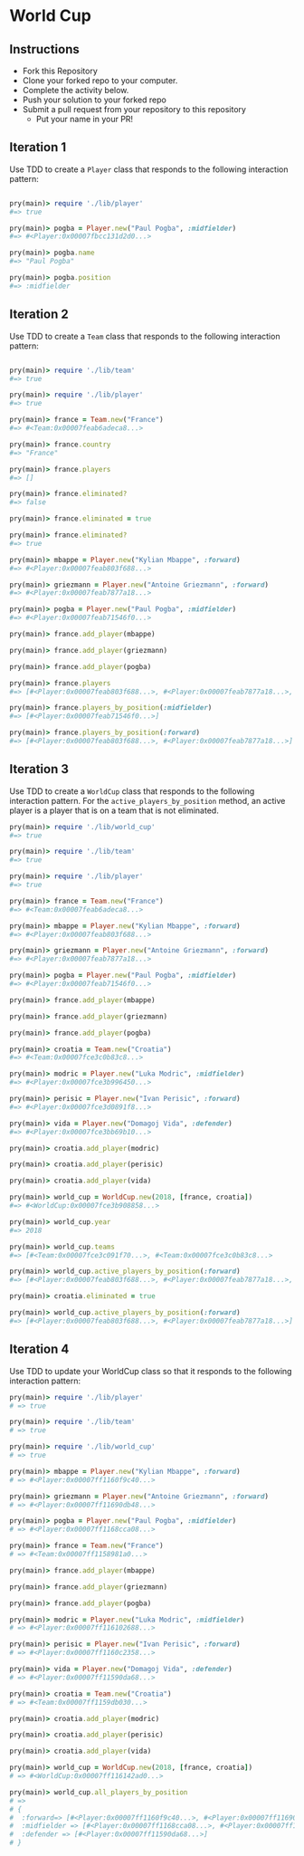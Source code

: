 # World Cup

## Instructions

* Fork this Repository
* Clone your forked repo to your computer.
* Complete the activity below.
* Push your solution to your forked repo
* Submit a pull request from your repository to this repository
  * Put your name in your PR!

## Iteration 1

Use TDD to create a `Player` class that responds to the following interaction pattern:

```ruby

pry(main)> require './lib/player'
#=> true

pry(main)> pogba = Player.new("Paul Pogba", :midfielder)
#=> #<Player:0x00007fbcc131d2d0...>

pry(main)> pogba.name
#=> "Paul Pogba"

pry(main)> pogba.position
#=> :midfielder
```

## Iteration 2

Use TDD to create a `Team` class that responds to the following interaction pattern:

```ruby

pry(main)> require './lib/team'
#=> true

pry(main)> require './lib/player'
#=> true

pry(main)> france = Team.new("France")
#=> #<Team:0x00007feab6adeca8...>

pry(main)> france.country
#=> "France"

pry(main)> france.players
#=> []

pry(main)> france.eliminated?
#=> false

pry(main)> france.eliminated = true

pry(main)> france.eliminated?
#=> true

pry(main)> mbappe = Player.new("Kylian Mbappe", :forward)
#=> #<Player:0x00007feab803f688...>

pry(main)> griezmann = Player.new("Antoine Griezmann", :forward)
#=> #<Player:0x00007feab7877a18...>

pry(main)> pogba = Player.new("Paul Pogba", :midfielder)
#=> #<Player:0x00007feab71546f0...>

pry(main)> france.add_player(mbappe)

pry(main)> france.add_player(griezmann)

pry(main)> france.add_player(pogba)

pry(main)> france.players
#=> [#<Player:0x00007feab803f688...>, #<Player:0x00007feab7877a18...>, #<Player:0x00007feab71546f0...>]

pry(main)> france.players_by_position(:midfielder)
#=> [#<Player:0x00007feab71546f0...>]

pry(main)> france.players_by_position(:forward)
#=> [#<Player:0x00007feab803f688...>, #<Player:0x00007feab7877a18...>]
```

## Iteration 3

Use TDD to create a `WorldCup` class that responds to the following interaction pattern. For the `active_players_by_position` method, an active player is a player that is on a team that is not eliminated.

```ruby
pry(main)> require './lib/world_cup'
#=> true

pry(main)> require './lib/team'
#=> true

pry(main)> require './lib/player'
#=> true

pry(main)> france = Team.new("France")
#=> #<Team:0x00007feab6adeca8...>

pry(main)> mbappe = Player.new("Kylian Mbappe", :forward)
#=> #<Player:0x00007feab803f688...>

pry(main)> griezmann = Player.new("Antoine Griezmann", :forward)
#=> #<Player:0x00007feab7877a18...>

pry(main)> pogba = Player.new("Paul Pogba", :midfielder)
#=> #<Player:0x00007feab71546f0...>

pry(main)> france.add_player(mbappe)

pry(main)> france.add_player(griezmann)

pry(main)> france.add_player(pogba)

pry(main)> croatia = Team.new("Croatia")
#=> #<Team:0x00007fce3c0b83c8...>

pry(main)> modric = Player.new("Luka Modric", :midfielder)
#=> #<Player:0x00007fce3b996450...>

pry(main)> perisic = Player.new("Ivan Perisic", :forward)
#=> #<Player:0x00007fce3d0891f8...>

pry(main)> vida = Player.new("Domagoj Vida", :defender)
#=> #<Player:0x00007fce3bb69b10...>

pry(main)> croatia.add_player(modric)

pry(main)> croatia.add_player(perisic)

pry(main)> croatia.add_player(vida)

pry(main)> world_cup = WorldCup.new(2018, [france, croatia])
#=> #<WorldCup:0x00007fce3b908858...>

pry(main)> world_cup.year
#=> 2018

pry(main)> world_cup.teams
#=> [#<Team:0x00007fce3c091f70...>, #<Team:0x00007fce3c0b83c8...>

pry(main)> world_cup.active_players_by_position(:forward)
#=> [#<Player:0x00007feab803f688...>, #<Player:0x00007feab7877a18...>, #<Player:0x00007fce3d0891f8...>]

pry(main)> croatia.eliminated = true

pry(main)> world_cup.active_players_by_position(:forward)
#=> [#<Player:0x00007feab803f688...>, #<Player:0x00007feab7877a18...>]
```

## Iteration 4

Use TDD to update your WorldCup class so that it responds to the following interaction pattern:

```ruby
pry(main)> require './lib/player'
# => true

pry(main)> require './lib/team'
# => true

pry(main)> require './lib/world_cup'
# => true

pry(main)> mbappe = Player.new("Kylian Mbappe", :forward)
# => #<Player:0x00007ff1160f9c40...>

pry(main)> griezmann = Player.new("Antoine Griezmann", :forward)
# => #<Player:0x00007ff11690db48...>

pry(main)> pogba = Player.new("Paul Pogba", :midfielder)
# => #<Player:0x00007ff1168cca08...>

pry(main)> france = Team.new("France")
# => #<Team:0x00007ff1158981a0...>

pry(main)> france.add_player(mbappe)    

pry(main)> france.add_player(griezmann)    

pry(main)> france.add_player(pogba)    

pry(main)> modric = Player.new("Luka Modric", :midfielder)
# => #<Player:0x00007ff116102688...>

pry(main)> perisic = Player.new("Ivan Perisic", :forward)    
# => #<Player:0x00007ff1160c2358...>

pry(main)> vida = Player.new("Domagoj Vida", :defender)    
# => #<Player:0x00007ff11590da68...>

pry(main)> croatia = Team.new("Croatia")
# => #<Team:0x00007ff1159db030...>

pry(main)> croatia.add_player(modric)    

pry(main)> croatia.add_player(perisic)    

pry(main)> croatia.add_player(vida)    

pry(main)> world_cup = WorldCup.new(2018, [france, croatia])    
# => #<WorldCup:0x00007ff116142ad0...>

pry(main)> world_cup.all_players_by_position
# =>
# {
#  :forward=> [#<Player:0x00007ff1160f9c40...>, #<Player:0x00007ff11690db48...>, <Player:0x00007ff1160c2358...>],
#  :midfielder => [#<Player:0x00007ff1168cca08...>, #<Player:0x00007ff116102688...>],
#  :defender => [#<Player:0x00007ff11590da68...>]
# }
```
